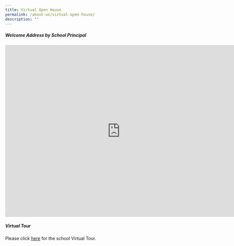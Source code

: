 ```yaml
---
title: Virtual Open House
permalink: /about-us/virtual-open-house/
description: ""
---
```


##### Welcome Address by School Principal

<iframe width="734" height="549" src="https://www.youtube.com/embed/ecxOMBj0lLw" title="Welcome Address by School Principal" frameborder="0" allow="accelerometer; autoplay; clipboard-write; encrypted-media; gyroscope; picture-in-picture" allowfullscreen></iframe>

##### Virtual Tour

Please click [here](https://kuula.co/share/collection/7P3Nl?fs=1&vr=0&zoom=1&sd=1&gyro=0&initload=0&autorotate=0.16&thumbs=1&alpha=0.91&inst=0&info=0&logo=-1) for the school Virtual Tour.